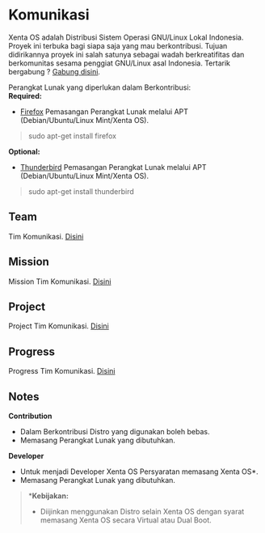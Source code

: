 # Komunikasi
Xenta OS adalah Distribusi Sistem Operasi GNU/Linux Lokal Indonesia. Proyek ini terbuka bagi siapa saja yang mau berkontribusi. Tujuan didirikannya proyek ini salah satunya sebagai wadah berkreatifitas dan berkomunitas sesama penggiat GNU/Linux asal Indonesia.  Tertarik bergabung ? [Gabung disini](http://dev.xentaos.org/join.html).

Perangkat Lunak yang diperlukan dalam Berkontribusi:  
**Required:**  
 * [Firefox](https://www.mozilla.org/id/firefox/)
Pemasangan Perangkat Lunak melalui APT (Debian/Ubuntu/Linux Mint/Xenta OS).  
> sudo apt-get install firefox

**Optional:**  
 * [Thunderbird](https://www.mozilla.org/id/thunderbird/)
Pemasangan Perangkat Lunak melalui APT (Debian/Ubuntu/Linux Mint/Xenta OS).  
> sudo apt-get install thunderbird

## Team
Tim Komunikasi. [Disini](http://dev.xentaos.org/team.html)

## Mission
Mission Tim Komunikasi. [Disini](http://dev.xentaos.org/mission.html)

## Project
Project Tim Komunikasi. [Disini](http://dev.xentaos.org/project.html)

## Progress
Progress Tim Komunikasi. [Disini](http://dev.xentaos.org/progress.html)

## Notes
**Contribution**
 * Dalam Berkontribusi Distro yang digunakan boleh bebas.
 * Memasang Perangkat Lunak yang dibutuhkan.

**Developer**
 * Untuk menjadi Developer Xenta OS Persyaratan memasang Xenta OS*.
 * Memasang Perangkat Lunak yang dibutuhkan.
> ***Kebijakan:**  
>  * Diijinkan menggunakan Distro selain Xenta OS dengan syarat memasang Xenta OS secara Virtual atau Dual Boot.

